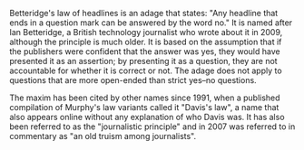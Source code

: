 
Betteridge's law of headlines is an adage that states: "Any headline that ends in a question mark can be answered by the word no." It is named after Ian Betteridge, a British technology journalist who wrote about it in 2009, although the principle is much older. It is based on the assumption that if the publishers were confident that the answer was yes, they would have presented it as an assertion; by presenting it as a question, they are not accountable for whether it is correct or not. The adage does not apply to questions that are more open-ended than strict yes–no questions.

The maxim has been cited by other names since 1991, when a published compilation of Murphy's law variants called it "Davis's law", a name that also appears online without any explanation of who Davis was. It has also been referred to as the "journalistic principle" and in 2007 was referred to in commentary as "an old truism among journalists".

